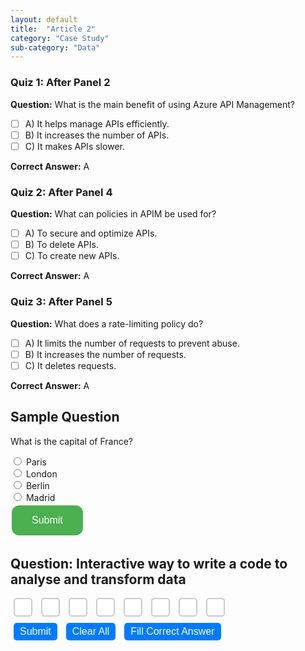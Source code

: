 ```yaml
---
layout: default
title:  "Article 2"
category: "Case Study"
sub-category: "Data"
---
```


### Quiz 1: After Panel 2
**Question:** What is the main benefit of using Azure API Management?

- [ ] A) It helps manage APIs efficiently.
- [ ] B) It increases the number of APIs.
- [ ] C) It makes APIs slower.

**Correct Answer:** A

### Quiz 2: After Panel 4
**Question:** What can policies in APIM be used for?

- [ ] A) To secure and optimize APIs.
- [ ] B) To delete APIs.
- [ ] C) To create new APIs.

**Correct Answer:** A

### Quiz 3: After Panel 5
**Question:** What does a rate-limiting policy do?

- [ ] A) It limits the number of requests to prevent abuse.
- [ ] B) It increases the number of requests.
- [ ] C) It deletes requests.

**Correct Answer:** A

## Sample Question

What is the capital of France?

<form id="quizForm">
  <input type="radio" id="paris" name="capital" value="paris">
  <label for="paris">Paris</label><br>
  <input type="radio" id="london" name="capital" value="london">
  <label for="london">London</label><br>
  <input type="radio" id="berlin" name="capital" value="berlin">
  <label for="berlin">Berlin</label><br>
  <input type="radio" id="madrid" name="capital" value="madrid">
  <label for="madrid">Madrid</label><br>
  <button type="button" onclick="checkAnswer()" class="styled-button">Submit</button>
</form>

<p id="result"></p>

<script>
  function checkAnswer() {
    var radios = document.getElementsByName('capital');
    var correctAnswer = 'paris';
    var result = document.getElementById('result');
    var selected = false;

    for (var i = 0; i < radios.length; i++) {
      if (radios[i].checked) {
        selected = true;
        if (radios[i].value === correctAnswer) {
          result.textContent = 'Correct!';
          result.style.color = 'green';
        } else {
          result.textContent = 'Incorrect. Try again!';
          result.style.color = 'red';
        }
        break;
      }
    }

    if (!selected) {
      result.textContent = 'Please select an answer.';
      result.style.color = 'orange';
    }
  }
</script>

<style>
  .styled-button {
    background-color: #4CAF50; /* Green */
    border: none;
    color: white;
    padding: 15px 32px;
    text-align: center;
    text-decoration: none;
    display: inline-block;
    font-size: 16px;
    margin: 4px 2px;
    cursor: pointer;
    border-radius: 12px;
  }

  .styled-button:hover {
    background-color: #45a049;
  }
</style>



## Question: Interactive way to write a code to analyse and transform data

<form id="petForm">
  <label for="letterN"></label>
  <input type="text" id="letterN" maxlength="1" class="letter-input" oninput="this.value = this.value.toUpperCase()">
  <label for="letterO"></label>
  <input type="text" id="letterO" maxlength="1" class="letter-input" oninput="this.value = this.value.toUpperCase()">
  <label for="letterT"></label>
  <input type="text" id="letterT" maxlength="1" class="letter-input" oninput="this.value = this.value.toUpperCase()">
  <label for="letterE"></label>
  <input type="text" id="letterE" maxlength="1" class="letter-input" oninput="this.value = this.value.toUpperCase()">
  <label for="letterB"></label>
  <input type="text" id="letterB" maxlength="1" class="letter-input" oninput="this.value = this.value.toUpperCase()">
  <label for="letterO2"></label>
  <input type="text" id="letterO2" maxlength="1" class="letter-input" oninput="this.value = this.value.toUpperCase()">
  <label for="letterO3"></label>
  <input type="text" id="letterO3" maxlength="1" class="letter-input" oninput="this.value = this.value.toUpperCase()">
  <label for="letterK"></label>
  <input type="text" id="letterK" maxlength="1" class="letter-input" oninput="this.value = this.value.toUpperCase()">
  <br>
  <button type="button" onclick="checkAnswer()">Submit</button>
  <button type="button" onclick="clearAll()">Clear All</button>
  <button type="button" onclick="fillCorrectAnswer()">Fill Correct Answer</button>
</form>

<p id="result"></p>

<style>
  .letter-input {
    width: 30px;
    height: 30px;
    text-align: center;
    font-size: 18px;
    border: 2px solid #ccc;
    border-radius: 5px;
    margin: 0 5px;
    transition: border-color 0.3s;
  }

  .letter-input:focus {
    border-color: #007bff;
    outline: none;
  }

  button {
    margin: 10px 5px;
    padding: 5px 10px;
    font-size: 16px;
    border: none;
    border-radius: 5px;
    background-color: #007bff;
    color: white;
    cursor: pointer;
    transition: background-color 0.3s;
  }

  button:hover {
    background-color: #0056b3;
  }

  #result {
    margin-top: 10px;
    font-size: 18px;
  }
</style>

<script>
  function checkAnswer() {
    var n = document.getElementById('letterN').value.toUpperCase();
    var o = document.getElementById('letterO').value.toUpperCase();
    var t = document.getElementById('letterT').value.toUpperCase();
    var e = document.getElementById('letterE').value.toUpperCase();
    var b = document.getElementById('letterB').value.toUpperCase();
    var o2 = document.getElementById('letterO2').value.toUpperCase();
    var o3 = document.getElementById('letterO3').value.toUpperCase();
    var k = document.getElementById('letterK').value.toUpperCase();
    var isCorrect = true;

    if (n !== 'N') {
      document.getElementById('letterN').style.color = 'red';
      isCorrect = false;
    } else {
      document.getElementById('letterN').style.color = 'black';
    }

    if (o !== 'O') {
      document.getElementById('letterO').style.color = 'red';
      isCorrect = false;
    } else {
      document.getElementById('letterO').style.color = 'black';
    }

    if (t !== 'T') {
      document.getElementById('letterT').style.color = 'red';
      isCorrect = false;
    } else {
      document.getElementById('letterT').style.color = 'black';
    }

    if (e !== 'E') {
      document.getElementById('letterE').style.color = 'red';
      isCorrect = false;
    } else {
      document.getElementById('letterE').style.color = 'black';
    }

    if (b !== 'B') {
      document.getElementById('letterB').style.color = 'red';
      isCorrect = false;
    } else {
      document.getElementById('letterB').style.color = 'black';
    }

    if (o2 !== 'O') {
      document.getElementById('letterO2').style.color = 'red';
      isCorrect = false;
    } else {
      document.getElementById('letterO2').style.color = 'black';
    }

     if (o3 !== 'O') {
      document.getElementById('letterO3').style.color = 'red';
      isCorrect = false;
    } else {
      document.getElementById('letterO3').style.color = 'black';
    }

    if (k !== 'K') {
      document.getElementById('letterK').style.color = 'red';
      isCorrect = false;
    } else {
      document.getElementById('letterK').style.color = 'black';
    }

    if (isCorrect) {
      document.getElementById('result').innerText = 'Correct!';
    } else {
      document.getElementById('result').innerText = 'Try Again';
    }
  }

  function clearAll() {
    document.getElementById('letterN').value = '';
    document.getElementById('letterO').value = '';
    document.getElementById('letterT').value = '';
    document.getElementById('letterE').value = '';
    document.getElementById('letterB').value = '';
    document.getElementById('letterO2').value = '';
    document.getElementById('letterO3').value = '';
    document.getElementById('letterK').value = '';
    document.getElementById('letterN').style.color = 'black';
    document.getElementById('letterO').style.color = 'black';
    document.getElementById('letterT').style.color = 'black';
    document.getElementById('letterE').style.color = 'black';
    document.getElementById('letterB').style.color = 'black';
    document.getElementById('letterO2').style.color = 'black';
    document.getElementById('letterO3').style.color = 'black';
    document.getElementById('letterK').style.color = 'black';
    document.getElementById('result').innerText = '';
  }

  function fillCorrectAnswer() {
    document.getElementById('letterN').value = 'N';
    document.getElementById('letterO').value = 'O';
    document.getElementById('letterT').value = 'T';
    document.getElementById('letterE').value = 'E';
    document.getElementById('letterB').value = 'B';
    document.getElementById('letterO2').value = 'O';
    document.getElementById('letterO3').value = 'O';
    document.getElementById('letterK').value = 'K';
    document.getElementById('letterN').style.color = 'black';
    document.getElementById('letterO').style.color = 'black';
    document.getElementById('letterT').style.color = 'black';
    document.getElementById('letterE').style.color = 'black';
    document.getElementById('letterB').style.color = 'black';
    document.getElementById('letterO2').style.color = 'black';
    document.getElementById('letterO3').style.color = 'black';
    document.getElementById('letterK').style.color = 'black';
    document.getElementById('result').innerText = '';
  }
</script>
